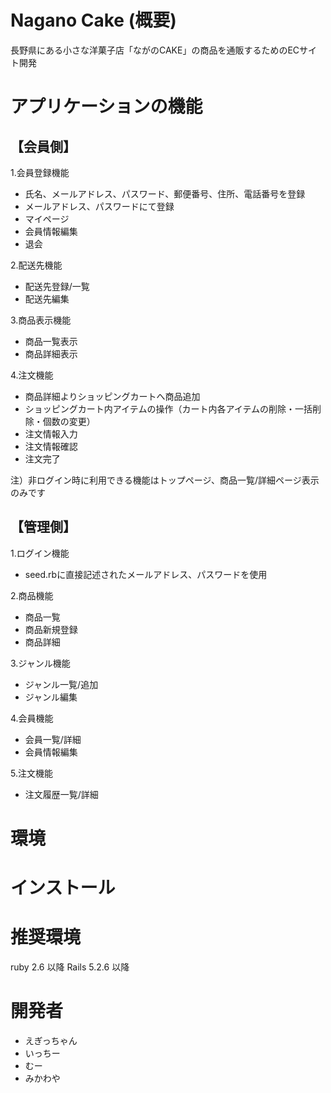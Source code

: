 # Nagano Cake (概要)
長野県にある小さな洋菓子店「ながのCAKE」の商品を通販するためのECサイト開発
# アプリケーションの機能
## 【会員側】
1.会員登録機能
* 氏名、メールアドレス、パスワード、郵便番号、住所、電話番号を登録
* メールアドレス、パスワードにて登録
* マイページ
* 会員情報編集
* 退会

2.配送先機能
* 配送先登録/一覧
* 配送先編集

3.商品表示機能
* 商品一覧表示
* 商品詳細表示

4.注文機能
* 商品詳細よりショッピングカートへ商品追加
* ショッピングカート内アイテムの操作（カート内各アイテムの削除・一括削除・個数の変更）
* 注文情報入力
* 注文情報確認
* 注文完了

注）非ログイン時に利用できる機能はトップページ、商品一覧/詳細ページ表示のみです

## 【管理側】
1.ログイン機能
* seed.rbに直接記述されたメールアドレス、パスワードを使用

2.商品機能
* 商品一覧
* 商品新規登録
* 商品詳細

3.ジャンル機能
* ジャンル一覧/追加
* ジャンル編集

4.会員機能
* 会員一覧/詳細
* 会員情報編集

5.注文機能
* 注文履歴一覧/詳細

# 環境
# インストール
# 推奨環境
ruby 2.6 以降 Rails 5.2.6 以降
# 開発者
* えぎっちゃん
* いっちー
* むー
* みかわや
